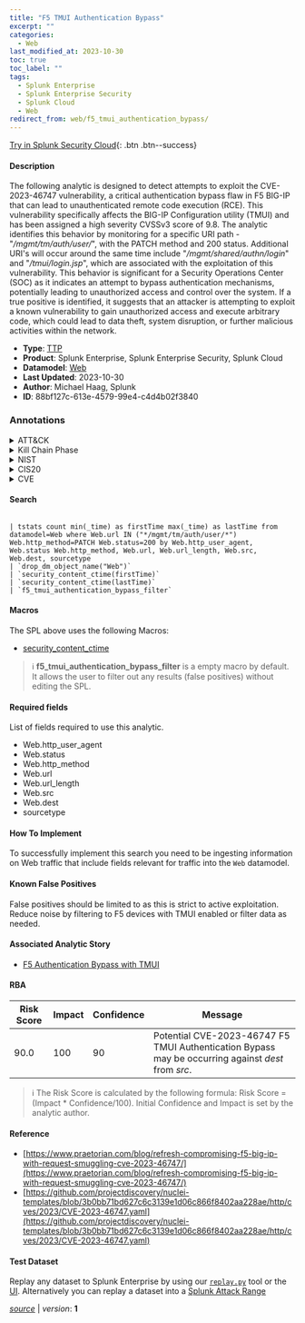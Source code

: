 ```yaml
---
title: "F5 TMUI Authentication Bypass"
excerpt: ""
categories:
  - Web
last_modified_at: 2023-10-30
toc: true
toc_label: ""
tags:
  - Splunk Enterprise
  - Splunk Enterprise Security
  - Splunk Cloud
  - Web
redirect_from: web/f5_tmui_authentication_bypass/
---
```




[Try in Splunk Security Cloud](https://www.splunk.com/en_us/cyber-security.html){: .btn .btn--success}

#### Description

The following analytic is designed to detect attempts to exploit the CVE-2023-46747 vulnerability, a critical authentication bypass flaw in F5 BIG-IP that can lead to unauthenticated remote code execution (RCE). This vulnerability specifically affects the BIG-IP Configuration utility (TMUI) and has been assigned a high severity CVSSv3 score of 9.8. The analytic identifies this behavior by monitoring for a specific URI path - &#34;*/mgmt/tm/auth/user/*&#34;, with the PATCH method and 200 status. Additional URI&#39;s will occur around the same time include &#34;*/mgmt/shared/authn/login*&#34; and &#34;*/tmui/login.jsp*&#34;, which are associated with the exploitation of this vulnerability. This behavior is significant for a Security Operations Center (SOC) as it indicates an attempt to bypass authentication mechanisms, potentially leading to unauthorized access and control over the system. If a true positive is identified, it suggests that an attacker is attempting to exploit a known vulnerability to gain unauthorized access and execute arbitrary code, which could lead to data theft, system disruption, or further malicious activities within the network.

- **Type**: [TTP](https://github.com/splunk/security_content/wiki/Detection-Analytic-Types)
- **Product**: Splunk Enterprise, Splunk Enterprise Security, Splunk Cloud
- **Datamodel**: [Web](https://docs.splunk.com/Documentation/CIM/latest/User/Web)
- **Last Updated**: 2023-10-30
- **Author**: Michael Haag, Splunk
- **ID**: 88bf127c-613e-4579-99e4-c4d4b02f3840

### Annotations
<details>
  <summary>ATT&CK</summary>

<div markdown="1">
</div>
</details>


<details>
  <summary>Kill Chain Phase</summary>

<div markdown="1">



</div>
</details>


<details>
  <summary>NIST</summary>

<div markdown="1">

* DE.CM



</div>
</details>

<details>
  <summary>CIS20</summary>

<div markdown="1">

* CIS 10



</div>
</details>

<details>
  <summary>CVE</summary>

<div markdown="1">


</div>
</details>


#### Search

```

| tstats count min(_time) as firstTime max(_time) as lastTime from datamodel=Web where Web.url IN ("*/mgmt/tm/auth/user/*") Web.http_method=PATCH Web.status=200 by Web.http_user_agent, Web.status Web.http_method, Web.url, Web.url_length, Web.src, Web.dest, sourcetype 
| `drop_dm_object_name("Web")` 
| `security_content_ctime(firstTime)` 
| `security_content_ctime(lastTime)`
| `f5_tmui_authentication_bypass_filter`
```

#### Macros
The SPL above uses the following Macros:
* [security_content_ctime](https://github.com/splunk/security_content/blob/develop/macros/security_content_ctime.yml)

> :information_source:
> **f5_tmui_authentication_bypass_filter** is a empty macro by default. It allows the user to filter out any results (false positives) without editing the SPL.



#### Required fields
List of fields required to use this analytic.
* Web.http_user_agent
* Web.status
* Web.http_method
* Web.url
* Web.url_length
* Web.src
* Web.dest
* sourcetype



#### How To Implement
To successfully implement this search you need to be ingesting information on Web traffic that include fields relevant for traffic into the `Web` datamodel.
#### Known False Positives
False positives should be limited to as this is strict to active exploitation. Reduce noise by filtering to F5 devices with TMUI enabled or filter data as needed.

#### Associated Analytic Story
* [F5 Authentication Bypass with TMUI](/stories/f5_authentication_bypass_with_tmui)




#### RBA

| Risk Score  | Impact      | Confidence   | Message      |
| ----------- | ----------- |--------------|--------------|
| 90.0 | 100 | 90 | Potential CVE-2023-46747 F5 TMUI Authentication Bypass may be occurring against $dest$ from $src$. |


> :information_source:
> The Risk Score is calculated by the following formula: Risk Score = (Impact * Confidence/100). Initial Confidence and Impact is set by the analytic author.


#### Reference

* [https://www.praetorian.com/blog/refresh-compromising-f5-big-ip-with-request-smuggling-cve-2023-46747/](https://www.praetorian.com/blog/refresh-compromising-f5-big-ip-with-request-smuggling-cve-2023-46747/)
* [https://github.com/projectdiscovery/nuclei-templates/blob/3b0bb71bd627c6c3139e1d06c866f8402aa228ae/http/cves/2023/CVE-2023-46747.yaml](https://github.com/projectdiscovery/nuclei-templates/blob/3b0bb71bd627c6c3139e1d06c866f8402aa228ae/http/cves/2023/CVE-2023-46747.yaml)



#### Test Dataset
Replay any dataset to Splunk Enterprise by using our [`replay.py`](https://github.com/splunk/attack_data#using-replaypy) tool or the [UI](https://github.com/splunk/attack_data#using-ui).
Alternatively you can replay a dataset into a [Splunk Attack Range](https://github.com/splunk/attack_range#replay-dumps-into-attack-range-splunk-server)




[*source*](https://github.com/splunk/security_content/tree/develop/detections/web/f5_tmui_authentication_bypass.yml) \| *version*: **1**